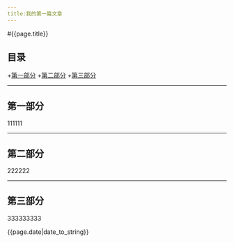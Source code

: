 ```yaml
---
title:我的第一篇文章
---
```


#{{page.title}}

## 目录
+[第一部分](#partI)
+[第二部分](#partII)
+[第三部分](#partIII)

-------------------------------
## 第一部分

111111

------------------------------
## 第二部分

222222

---------------------------------
## 第三部分

333333333

{{page.date|date_to_string}}